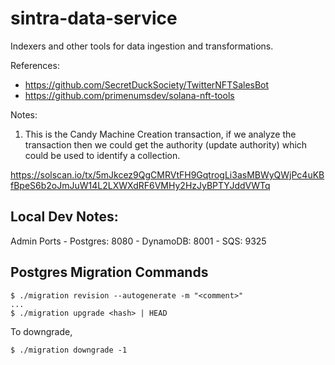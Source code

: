 # sintra-data-service

Indexers and other tools for data ingestion and transformations.

References:

* https://github.com/SecretDuckSociety/TwitterNFTSalesBot
* https://github.com/primenumsdev/solana-nft-tools

Notes:

1. This is the Candy Machine Creation transaction, if we analyze the transaction then we could get the authority (update
   authority) which could be used to identify a collection.

https://solscan.io/tx/5mJkcez9QgCMRVtFH9GqtrogLi3asMBWyQWjPc4uKBfBpeS6b2oJmJuW14L2LXWXdRF6VMHy2HzJyBPTYJddVWTq

## Local Dev Notes:

Admin Ports - Postgres: 8080 - DynamoDB: 8001 - SQS: 9325

## Postgres Migration Commands

```shell
$ ./migration revision --autogenerate -m "<comment>"
...
$ ./migration upgrade <hash> | HEAD
```

To downgrade,

```shell
$ ./migration downgrade -1
```